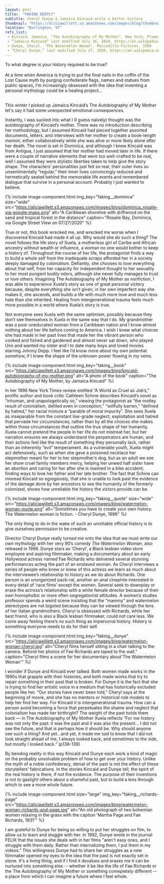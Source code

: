 ```yaml
---
layout: post
title:  "FAKING DEEPLY"
subtitle: Cheryl Dunye & Jamaica Kincaid write a better history
thumbnail: "https://aliciawillett.s3.amazonaws.com/images/blog/thumbnails/faking-deeply-thumbnail.jpg"
location: "Burlington, VT"
refs_list: 
 - Kincaid, Jamaica. "The Autobiography of My Mother". New York, Plume, 1997.
 - “Jamaica Kincaid” last modified July 16, 2020, https://en.wikipedia.org/wiki/Jamaica_Kincaid.
 - Dunye, Cheryl. "The Watermelon Woman". Peccadillo Pictures. 1996
 - “Cheryl Dunye,” last modified July 27, 2020, https://en.wikipedia.org/wiki/Cheryl_Dunye. 
---
```


<p class="small italic underlined">
  To what degree is your history required to be true?
  <br/><br/>
  At a time when America is trying to put the final nails in the coffin of the Lost Cause myth by purging confederate flags, names and statues from public spaces, I’m increasingly obsessed with the idea that inventing a personal mythology could be a healing project...
  <br/><br/>
</p>

<div class="Post__spacer"></div>

This winter I picked up Jamaica Kincaid’s <span class="text-underline">The Autobiography of My Mother</span> let's say it had some unexpected emotional consequences.

Instantly, I was sucked into what I (I guess naïvely) thought was the autobiography of Kincaid’s mother. There was no introduction describing her methodology, but I assumed Kincaid had pieced together assorted documents, letters, and interviews with her mother to create a book-length memoir, either collaboratively while she was alive or more likely alone after her death. The novel is set in Dominica, and although I knew Kincaid was from Antigua, I just assumed that her mother had moved later in life. If there were a couple of narrative elements that were too well-crafted to be real, well I assumed they were stylistic liberties taken to help give the story shape. The characters’ personalities just felt so real, their outer lives so unsentimentally “regular,” their inner lives convincingly reduced and hermetically sealed behind the memorable life events and remembered dialogue that survive in a personal account. Probably I just wanted to believe. 

{%
 include image-component.html 
 img_key="faking__dominica"
 size="wide"
 src="https://aliciawillett.s3.amazonaws.com/images/blog/dominica_rosalie-via-google-maps.png"
 alt="A Caribbean shoreline with driftwood on the sand and tropical forest in the distance"
 caption="Rosalie Bay, Dominica, via Google Street View on 07/27/2020"
%}

True or not, this book wrecked me, and wrecked me worse when I discovered Kincaid had made it all up. Why would she do such a thing? The novel follows the life story of Xuela, a motherless girl of Caribe and African ancestry without wealth or influence, a woman no one would bother to keep a history of. Throughout the course of her life, the protagonist finds a way to build a whole self from the inadequate scraps afforded her in a society deeply damaged by colonialism. Defiantly, she chooses to love everything about that self, from her capacity for independent thought to her sexuality to her most pungent bodily odors, although she never fully manages to trust or love others. Imagining <span class="text-underline">The Autobiography of My Mother</span> as nonfiction, I was able to experience Xuela’s story as one of great personal victory because, despite everything she isn’t given, in her own imperfect way she makes it, she ascends, and builds a life with much more love and much less hate than she inherited. Healing from intergenerational trauma feels much more possible in a world where Xuela’s story is true.

Not everyone sees Xuela with the same optimism, possibly because they don’t see themselves in Xuela in the same way that I do. My grandmother was a poor uneducated woman from a Caribbean nation and I know almost nothing about her life before coming to America. I wish I knew what choices she had made in her past lives that made her the vibrant person who cooked and fished and gardened and almost never sat down, who played Uno and wanted my sister and I to date many boys and loved movies starring Johnny Depp. I feel like I’d know more about my own potential somehow, if I knew the shape of the unknown power flowing in my veins.

{%
 include image-component.html 
 img_key="faking__book"
 src="https://aliciawillett.s3.amazonaws.com/images/blog/kincaid-autobiography-of-my-mother.png"
 alt="A photo of the book"
 caption="The Autobiography of My Mother, by Jamaica Kincaid"
%}

In her 1996 New York Times review entitled “A World as Cruel as Job’s,” prolific author and book critic Cathleen Schine describes Kincaid’s novel as “inhuman, and unapologetically so,” viewing the protagonist as “the motley result of colonialism, defiled even in conception,” “willfully barren,” “defined by hatred,” her racial mixture a “parable of moral impurity”. She sees Xuela as inseparable from the constant low-grade neglect, exploitation and hatred that pervade her circumstances, rather than by all the choices she makes within those circumstances that outline the true shape of her humanity. Xuela cannot pretend the people in her life do not mistreat her, but her narration ensures we always understand the perpetrators are human, and their actions feel like the result of something they personally lack, rather than an inherently “evil” temperament. As a vulnerable youth, Xuela might act defensively, such as when she gave a poisoned necklace her stepmother meant for her to her stepmother’s dog, but as an adult we see her show cruel family members mercy, helping her unwed half sister have an abortion and caring for her after she is maimed in a bike accident; finding ways to love her father and her late brother. The fact that Schine can misread Kincaid so egregiously, that she is unable to look past the evidence of the damage done by her ancestors to see the humanity of the formerly colonized, shows how unreliable the history the victors provide can be.
 
 {%
 include image-component.html 
 img_key="faking__quote"
 size="wide"
 src="https://aliciawillett.s3.amazonaws.com/images/blog/watermelon-woman-quote.png"
 alt="Sometimes you have to create your own history. The Watermelon woman is fiction. - Cheryl Dunye, 1996"
%}

The only thing to do in the wake of such an unreliable official history is to give ourselves permission to be creative. 

Director Cheryl Dunye really turned me onto the idea that we must write our own mythology with her very 90’s comedy *The Watermelon Woman*, also released in 1996. Dunye stars as ‘Cheryl’, a Black lesbian video store employee and aspiring filmmaker, making a documentary about an early Hollywood actress named Fae Richards who delivered several stunning performances acting the part of an enslaved woman. As Cheryl interviews a series of people who knew or knew of this actress we learn as much about the interviewee’s relationship to history as we do about Richards. One person is an unorganized pack-rat, another an anal cinephile interested in every detail of ‘race films’ except the women. Several seek to downplay or erase the actress’s relationship with a white female director because of their own homophobic or more often segregationist attitudes. A women’s studies professor spends a weird scene insisting that the “mammy” and watermelon stereotypes are not bigoted because they can be viewed through the lens of her Italian grandmothers. Cheryl is obsessed with Richards, while her best friend, who is also a Black lesbian filmmaker, could not care less. We come away feeling there’s no such thing as impersonal history. History is something everyone needs to do for their self.

{%
 include image-component.html 
 img_key="faking__dunye"
 src="https://aliciawillett.s3.amazonaws.com/images/blog/watermelon-woman-cheryl.jpg"
 alt="Cheryl films herself sitting in a chair talking to the camera. Behind her photos of Fae Richards are taped to the wall."
 caption="Cheryl films a scene for her documentary about'The Watermelon Woman'"
%}

<!-- {%
 include double-image-component.html 
 img_key_one="faking__dunye"
 src_one="https://aliciawillett.s3.amazonaws.com/images/blog/watermelon-woman-cheryl.jpg"
 alt_one="Cheryl films herself sitting in a chair talking to the camera. Behind her photos of Fae Richards are taped to the wall."
 caption_one="Cheryl films a scene for her documentary about'The Watermelon Woman'"
 img_key_two="faking__richards-page"
 src_two="https://aliciawillett.s3.amazonaws.com/images/blog/watermelon-woman-richards-and-page.jpg"
 alt_two="An old photograph of two bohemian women relaxing in the grass with the caption 'Martha Page and Fae Richards, 1931'"
 caption_two="Cheryl Dunye invented Fae Richards, piecing her together from research about real Black actresses and performers in the 1930s"
%} -->

I wonder if Dunye and Kincaid ever talked. Both women made works in the 1990s that grapple with their histories, and both made works that try to repair something in their past that is broken. For Dunye it is the fact that she is trying to find her artistic voice in a medium that has historically excluded people like her. “Our stories have never been told,” Cheryl says at the beginning of movie, and she has no mentors or historical role models to help her find her way.  For Kincaid it is intergenerational trauma. How can a person avoid becoming a force that perpetuates the shame and neglect that colonialism has made her birthright? The weight of the past holds them back — in <span class="text-underline">The Autobiography of My Mother</span> Xuela reflects “For me history was not only the past: it was the past and it was also the present… I did not see the future, and that is perhaps how it should be. Why should anyone see such a thing? And yet…and yet, it made me sad to know that I did not look straight ahead of me, I always looked back, and sometimes to the side, but mostly I looked back.” (p138-139)

By bending reality in this way Kincaid and Dunye each work a kind of magic on the probably unsolvable problem of how to get over your history. Unlike the myth of a noble confederacy, denial of the past is not the effect of these storytellers’ fabrications. In the stories Kincaid and Dunye tell, the spirit of the real history is there, if not the evidence. The purpose of their inventions is not to gaslight others about a shameful past, but to build a lens through which to see a more whole future.

{%
 include image-component.html 
 size="large"
 img_key="faking__richards-page"
 src="https://aliciawillett.s3.amazonaws.com/images/blog/watermelon-woman-richards-and-page.jpg"
 alt="An old photograph of two bohemian women relaxing in the grass with the caption 'Martha Page and Fae Richards, 1931'"
%}

 I am grateful to Dunye for being so willing to put her struggles on film, to allow us to learn and stuggle with her. In 1992, Dunye wrote in the journal FELIX that the issues she deals with in her films "aren't easy ones, and I struggle with them daily. Rather than internalizing them, I put them in my videos.” This willingness Dunye had to share her struggles as a new filmmaker opened my eyes to the idea that the past is not exactly set in stone. It's a living thing, and if I find it devalues and erases me it can be nurtured into something else -- whether it be like the life of Fae Richards or the <span class="text-underline">The Autobiography of My Mother</span> or something comepletely different -- a place from which I can imagine a future where I feel whole. 
